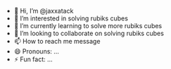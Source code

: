 - 👋 Hi, I’m @jaxxatack
- 👀 I’m interested in solving rubiks cubes
- 🌱 I’m currently learning to solve more rubiks cubes
- 💞️ I’m looking to collaborate on solving rubiks cubes
- 📫 How to reach me message 
- 😄 Pronouns: ...
- ⚡ Fun fact: ...

<!---
jaxxatack/jaxxatack is a ✨ special ✨ repository because its `README.md` (this file) appears on your GitHub profile.
You can click the Preview link to take a look at your changes.
--->
